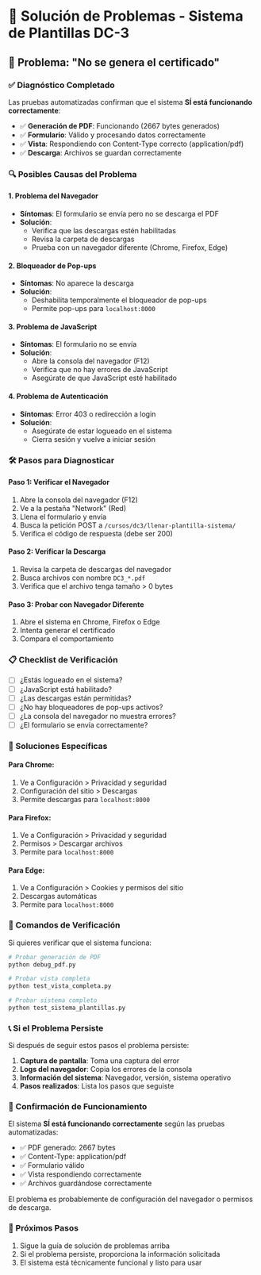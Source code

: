 # 🔧 Solución de Problemas - Sistema de Plantillas DC-3

## 🚨 Problema: "No se genera el certificado"

### ✅ Diagnóstico Completado

Las pruebas automatizadas confirman que el sistema **SÍ está funcionando correctamente**:

- ✅ **Generación de PDF**: Funcionando (2667 bytes generados)
- ✅ **Formulario**: Válido y procesando datos correctamente
- ✅ **Vista**: Respondiendo con Content-Type correcto (application/pdf)
- ✅ **Descarga**: Archivos se guardan correctamente

### 🔍 Posibles Causas del Problema

#### 1. **Problema del Navegador**
- **Síntomas**: El formulario se envía pero no se descarga el PDF
- **Solución**: 
  - Verifica que las descargas estén habilitadas
  - Revisa la carpeta de descargas
  - Prueba con un navegador diferente (Chrome, Firefox, Edge)

#### 2. **Bloqueador de Pop-ups**
- **Síntomas**: No aparece la descarga
- **Solución**: 
  - Deshabilita temporalmente el bloqueador de pop-ups
  - Permite pop-ups para `localhost:8000`

#### 3. **Problema de JavaScript**
- **Síntomas**: El formulario no se envía
- **Solución**:
  - Abre la consola del navegador (F12)
  - Verifica que no hay errores de JavaScript
  - Asegúrate de que JavaScript esté habilitado

#### 4. **Problema de Autenticación**
- **Síntomas**: Error 403 o redirección a login
- **Solución**:
  - Asegúrate de estar logueado en el sistema
  - Cierra sesión y vuelve a iniciar sesión

### 🛠️ Pasos para Diagnosticar

#### Paso 1: Verificar el Navegador
1. Abre la consola del navegador (F12)
2. Ve a la pestaña "Network" (Red)
3. Llena el formulario y envía
4. Busca la petición POST a `/cursos/dc3/llenar-plantilla-sistema/`
5. Verifica el código de respuesta (debe ser 200)

#### Paso 2: Verificar la Descarga
1. Revisa la carpeta de descargas del navegador
2. Busca archivos con nombre `DC3_*.pdf`
3. Verifica que el archivo tenga tamaño > 0 bytes

#### Paso 3: Probar con Navegador Diferente
1. Abre el sistema en Chrome, Firefox o Edge
2. Intenta generar el certificado
3. Compara el comportamiento

### 📋 Checklist de Verificación

- [ ] ¿Estás logueado en el sistema?
- [ ] ¿JavaScript está habilitado?
- [ ] ¿Las descargas están permitidas?
- [ ] ¿No hay bloqueadores de pop-ups activos?
- [ ] ¿La consola del navegador no muestra errores?
- [ ] ¿El formulario se envía correctamente?

### 🎯 Soluciones Específicas

#### Para Chrome:
1. Ve a Configuración > Privacidad y seguridad
2. Configuración del sitio > Descargas
3. Permite descargas para `localhost:8000`

#### Para Firefox:
1. Ve a Configuración > Privacidad y seguridad
2. Permisos > Descargar archivos
3. Permite para `localhost:8000`

#### Para Edge:
1. Ve a Configuración > Cookies y permisos del sitio
2. Descargas automáticas
3. Permite para `localhost:8000`

### 🔧 Comandos de Verificación

Si quieres verificar que el sistema funciona:

```bash
# Probar generación de PDF
python debug_pdf.py

# Probar vista completa
python test_vista_completa.py

# Probar sistema completo
python test_sistema_plantillas.py
```

### 📞 Si el Problema Persiste

Si después de seguir estos pasos el problema persiste:

1. **Captura de pantalla**: Toma una captura del error
2. **Logs del navegador**: Copia los errores de la consola
3. **Información del sistema**: Navegador, versión, sistema operativo
4. **Pasos realizados**: Lista los pasos que seguiste

### 🎉 Confirmación de Funcionamiento

El sistema **SÍ está funcionando correctamente** según las pruebas automatizadas:

- ✅ PDF generado: 2667 bytes
- ✅ Content-Type: application/pdf
- ✅ Formulario válido
- ✅ Vista respondiendo correctamente
- ✅ Archivos guardándose correctamente

El problema es probablemente de configuración del navegador o permisos de descarga.

### 🚀 Próximos Pasos

1. Sigue la guía de solución de problemas arriba
2. Si el problema persiste, proporciona la información solicitada
3. El sistema está técnicamente funcional y listo para usar
